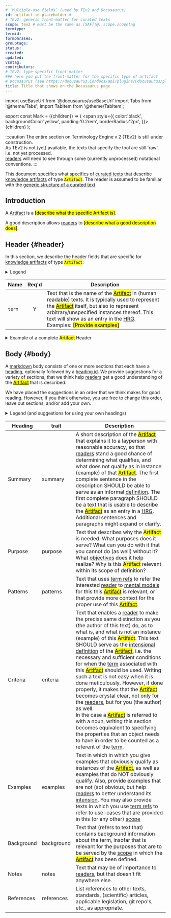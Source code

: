 ```yaml
---
# `Multiple-use fields` (used by TEv2 and Docusaurus)
id: artifact-id-placeholder #
# TEv2: generic front-matter for curated texts
scope: tev2 # must be the same as [SAF](@).scope.scopetag
termtype:
termid:
formphrases:
grouptags:
status:
created:
updated:
vsntag:
contributors:
# TEv2: type-specific front-matter
### here you put the front-matter for the specific type of artifact
# Docusaurus (see https://docusaurus.io/docs/api/plugins/@docusaurus/plugin-content-docs#markdown-front-matter):
title: Title that shows on the Docusaurus page
---
```


import useBaseUrl from '@docusaurus/useBaseUrl'
import Tabs from '@theme/Tabs';
import TabItem from '@theme/TabItem';

<!-- Use 'Mark' as an HTML tag, e.g. <Mark>text to mark</Mark?-->
export const Mark = ({children}) => (
  <span style={{ color:'black', backgroundColor:'yellow', padding:'0.2rem', borderRadius:'2px', }}>
    {children}
  </span> );

:::caution
The entire section on Terminology Engine v 2 (TEv2) is still under construction.<br/>
As TEv2 is not (yet) available, the texts that specify the tool are still 'raw', i.e. not yet processed.<br/>[readers](@) will need to see through some (currently unprocessed) notational conventions.
:::

This document specifies what specifics of [curated texts](@) that describe [knowledge artifacts](@) of type <Mark>`Artifact`</Mark>. The reader is assumed to be familiar with the [generic structure of a curated text](ctext).

## Introduction

A [Artifact](@) is a <Mark>[describe what the specific Artifact is]</Mark>.

A good description allows [readers](@) to <Mark>[describe what a good description does]</Mark>.

## Header {#header}

 In this section, we describe the header fields that are specific for [knowledge artifacts](@) of type <Mark>`Artifact`</Mark>:

<details>
  <summary>Legend</summary>

1. **`Name`** contains the field name;
2. **`Req'd`** specifies whether (`Y`) or not (`n`) the field is required to be present as a header field.
4. **`Description`** specifies the meaning of the field, and other things you may need to know, e.g. why it is needed, a required syntax, etc.

</details>

| Name | Req'd | Description |
| ---- | :---: | ----------- |
| `term`         | Y | Text that is the name of the [<Mark>Artifact</Mark>](@) in (human readable) texts. It is typically used to represent the [<Mark>Artifact</Mark>](@) itself, but also to represent arbitrary/unspecified instances thereof. This text will show as an entry in the [HRG](@).<br/>Examples: <Mark>[Provide examples]</Mark> |

<details>
  <summary>Example of a complete <Mark>Artifact</Mark> Header</summary>

:::info Editor's note
content for the YAML header needed here below
:::

~~~ yaml
---
#
# Heading entries that serve multiple purposes (i.e. both TEv2 and e.g. Docusaurus):
#
id: <Mark>Artifact</Mark>-example

---
~~~

</details>

## Body {#body}

A [markdown](https://www.markdownguide.org/basic-syntax/) body consists of one or more sections that each have a [heading](https://www.markdownguide.org/basic-syntax/#headings), optionally followed by a [heading id](https://www.markdownguide.org/extended-syntax/#heading-ids). We provide suggestions for a variety of sections, that we think help [readers](@) get a good understanding of the [<Mark>Artifact</Mark>](@) that is described.

We have placed the suggestions in an order that we think makes for good reading. However, if you think otherwise, you are free to change this order, leave out sections, and/or add your own.

<details>
  <summary>Legend (and suggestions for using your own headings)</summary>

The body is expected to consist of sections of text, for which we provide suggestions for the [section headings](https://www.markdownguide.org/basic-syntax/#headings). A section consists of a header and further text, as follows:

~~~ markdown
## <Heading> {#<trait>}

further text goes here.
~~~

The `trait` is important, as authors can use it in a [term ref](@) to refer to this particular section. Therefore, you SHOULD stick to the suggestions for the `trait` if you write such a section.

The table that contains the suggestions has the following columns:

1. **Heading** shows a name we suggest for a particular section. If you use this suggestion, you do not need to also provide the `Heading ID` (because it is automatically arranged for).
2. **trait** specifies the text to be used as a [heading id](https://www.markdownguide.org/extended-syntax/#heading-id) in the case that the author of the section decides to use a different heading as the one that is suggested.
3. **Description** describes the kinds of content you may want to put in the section, and what [readers](@) expect that they would know, or could do after having read the text.

</details>

| Heading    | trait | Description |
| ---------- | ---------- | ----------- |
| Summary    | summary    | A short description of the [<Mark>Artifact</Mark>](@) that explains it to a layperson with reasonable accuracy, so that [readers](@) stand a good chance of determining what qualifies, and what does not qualify as in instance (example) of that [<Mark>Artifact</Mark>](@). The first complete sentence in the description SHOULD be able to serve as an informal [definition](@). The first complete paragraph SHOULD be a text that is usable to describe the [<Mark>Artifact</Mark>](@) as an entry in a [HRG](@). Additional sentences and paragraphs might expand or clarify. |
| Purpose    | purpose    | Text that describes why the <Mark>Artifact</Mark> is needed. What purposes does it serve? What can you do with it that you cannot do (as well) without it? What [objectives](@essif-lab) does it help realize? Why is this <Mark>Artifact</Mark> relevant within its scope of definition? |
| Patterns   | patterns   | Text that uses [term refs](@) to refer the interested [reader](@) to [mental models](@) for this this [<Mark>Artifact</Mark>](@) is relevant, or that provide more context for the proper use of this [<Mark>Artifact</Mark>](@). |
| Criteria   | criteria   | Text that enables a [reader](@) to make the precise same distinction as you (the author of this text) do, as to what is, and what is not an instance (example) of this <Mark>Artifact</Mark>. This text SHOULD serve as the [intensional definition](https://en.wikipedia.org/wiki/Extensional_and_intensional_definitions) of the [<Mark>Artifact</Mark>](@), i.e. the necessary and sufficient conditions for when the [term](@) associated with this [<Mark>Artifact</Mark>](@) should be used. Writing such a text is not easy when it is done meticulously. However, if done properly, it makes that the [<Mark>Artifact</Mark>](@) becomes crystal clear, not only for the [readers](@), but for you (the author) as well.<br/> In the case a [<Mark>Artifact</Mark>](@) is referred to with a noun, writing this section becomes equivalent to specifying the properties that an object needs to have in order to be counted as a referent of the [term](@). |
| Examples   | examples   | Text in which in which you give examples that obviously qualify as instances of the [<Mark>Artifact</Mark>](@), as well as examples that do NOT obviously qualify. Also, provide examples that are not (so) obvious, but help [readers](@) to better understand its [intension](https://en.wikipedia.org/wiki/Extensional_and_intensional_definitions). You may also provide texts in which you use [term refs](@) to refer to [use-cases](@) that are provided in this (or any other) [scope](@) |
| Background | background | Text that (refers to text that) contains background information about the term, insofar that is relevant for the purposes that are to be served by the [scope](@) in which the [<Mark>Artifact</Mark>](@) has been defined. |
| Notes      | notes      | Text that may be of importance to [readers](@), but that doesn't fit anywhere else. |
| References | references | List references to other texts, standards, (scientific) articles, applicable legislation, git repo's, etc., as appropriate. |
